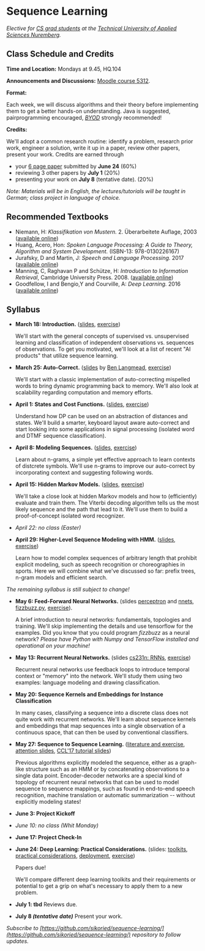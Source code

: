 # Sequence Learning

_Elective for [CS grad students](https://www.th-nuernberg.de/fakultaeten/in/studium/masterstudiengang-informatik/) at the [Technical University of Applied Sciences Nuremberg](https://www.th-nuernberg.de/)._


## Class Schedule and Credits

**Time and Location:** Mondays at 9.45, HQ.104

**Announcements and Discussions:** [Moodle course 5312](https://elearning.ohmportal.de/course/view.php?id=5312).

**Format:** 

Each week, we will discuss algorithms and their theory before implementing them to get a better hands-on understanding.
Java is suggested, pairprogramming encouraged, [_BYOD_](https://en.wikipedia.org/wiki/Bring_your_own_device) strongly recommended!

**Credits:**

We'll adopt a common research routine: identify a problem, research prior work, engineer a solution, write it up in a paper, review other papers, present your work.
Credits are earned through

- your [6 page paper](https://journals.ieeeauthorcenter.ieee.org/create-your-ieee-article/authoring-tools-and-templates/ieee-article-templates/templates-for-transactions/) submitted by **June 24** (60%)
- reviewing 3 other papers by **July 1** (20%)
- presenting your work on **July 8** (tentative date). (20%)

_Note: Materials will be in English, the lectures/tutorials will be taught in German; class project in language of choice._


## Recommended Textbooks

- Niemann, H: _Klassifikation von Mustern._ 2. Überarbeitete Auflage, 2003 ([available online](https://www5.cs.fau.de/fileadmin/Persons/NiemannHeinrich/klassifikation-von-mustern/m00-www.pdf))
- Huang, Acero, Hon: _Spoken Language Processing: A Guide to Theory, Algorithm and System Development._ (ISBN-13: 978-0130226167)
- Jurafsky, D and Martin, J: _Speech and Language Processing._ 2017 ([available online](http://web.stanford.edu/~jurafsky/slp3/))
- Manning, C, Raghavan P and Schütze, H: _Introduction to Information Retrieval_, Cambridge University Press. 2008. ([available online](https://nlp.stanford.edu/IR-book/))
- Goodfellow, I and Bengio,Y and Courville, A: _Deep Learning._ 2016 ([available online](http://www.deeplearningbook.org/))


## Syllabus

- **March 18: Introduction.** ([slides](00/introduction/), [exercise](00/exercise/))

	We'll start with the general concepts of supervised vs. unsupervised learning and classification of independent observations vs. sequences of observations.
	To get you motivated, we'll look at a list of recent "AI products" that utilize sequence learning.

- **March 25: Auto-Correct.** ([slides](http://www.cs.jhu.edu/~langmea/resources/lecture_notes/dp_and_edit_dist.pdf) by [Ben Langmead](http://www.langmead-lab.org/), [exercise](01/autocorrect/))
	
	We'll start with a classic implementation of auto-correcting mispelled words to bring dynamic programming back to memory.
	We'll also look at scalability regarding computation and memory efforts.

- **April 1: States and Cost Functions.** ([slides](02/cost-and-states/slides/), [exercise](02/cost-and-states/))
	
	Understand how DP can be used on an abstraction of distances and states.
	We'll build a smarter, keyboard layout aware auto-correct and start looking into some applications in signal processing (isolated word and DTMF sequence classification).

- **April 8: Modeling Sequences.** ([slides](03-ngrams/sv-lm.pdf), [exercise](03/ngrams/))
	
	Learn about n-grams, a simple yet effective approach to learn contexts of distcrete symbols.
	We'll use n-grams to improve our auto-correct by incorporating context and suggesting following words.

- **April 15: Hidden Markov Models.** ([slides](04-hmms/hmm.pdf), [exercise](04/hmms/))
	
	We'll take a close look at hidden Markov models and how to (efficiently) evaluate and train them.
	The Viterbi decoding algorithm tells us the most likely sequence and the path that lead to it.
	We'll use them to build a proof-of-concept isolated word recognizer.

- _April 22: no class (Easter)_

- **April 29: Higher-Level Sequence Modeling with HMM.** ([slides](05-decoding/decoding.pdf), [exercise](05/decoding/))
	
	Learn how to model complex sequences of arbitrary length that prohibit explicit modeling, such as speech recognition or choreographies in sports.
	Here we will combine what we've discussed so far: prefix trees, n-gram models and efficient search.

_The remaining syllabus is still subject to change!_

- **May 6: Feed-Forward Neural Networks.** (slides [perceptron](06-nnets/sl-perceptron.pdf) and [nnets](06-nnets/sl-mlp.pdf), [fizzbuzz.py](06-nnets/fizzbuzz.tf), [exercise](06/nnets/)).
	
	A brief introduction to neural networks: fundamentals, topologies and training.
	We'll skip implementing the details and use tensorflow for the examples. Did you know that you could program _fizzbuzz_ as a neural network?
	_Please have Python with Numpy and TensorFlow installed and operational on your machine!_

- **May 13: Recurrent Neural Networks.** (slides [cs231n: RNNs](07-rnns/cs231n_2018_lecture10_excerpts.pdf), [exercise](07/rnns/))
	
	Recurrent neural networks use feedback loops to introduce temporal context or "memory" into the network.
	We'll study them using two examples: language modeling and drawing classification.

- **May 20: Sequence Kernels and Embeddings for Instance Classification**

	In many cases, classifying a sequence into a discrete class does not quite work with recurrent networks.
	We'll learn about sequence kernels and embeddings that map sequences into a single observation of a continuous space, that can then be used by conventional classifiers.

- **May 27: Sequence to Sequence Learning.** ([literature and exercise](08/seq2seq/), [attention slides](08-seq2seq/sl-augmented.pdf), [CCL'17 tutorial slides](http://www.cips-cl.org/static/CCL2017/slides/T1_part2.pdf))
	
	Previous algorithms explicitly modeled the sequence, either as a graph-like structure such as an HMM or by concatenating observations to a single data point.
	Encoder-decoder networks are a special kind of topology of recurrent neural networks that can be used to model sequence to sequence mappings, such as found in end-to-end speech recognition, machine translation or automatic summarization -- without explicitly modeling states!

- **June 3: Project Kickoff**

- _June 10: no class (Whit Monday)_

- **June 17: Project Check-In**

- **June 24: Deep Learning: Practical Considerations.** (slides: [toolkits](09/toolkits/slides/), [practical considerations](09/toolkits/practical-considerations/), [deployment](09/toolkits/deployment/), [exercise](09/toolkits/))

	Papers due!
	
	We'll compare different deep learning toolkits and their requirements or potential to get a grip on what's necessary to apply them to a new problem.
	

- **July 1: tbd**
	Reviews due.

- **July 8 _(tentative date)_**
	Present your work.


_Subscribe to [https://github.com/sikoried/sequence-learning/](https://github.com/sikoried/sequence-learning/) repository to follow updates._
